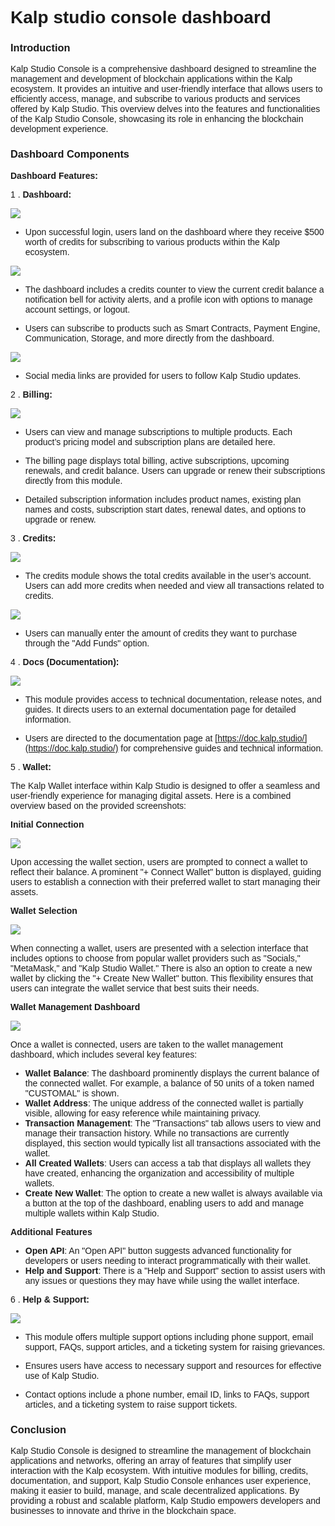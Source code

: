 <style>  body { font-family: "Source Sans 3", sans-serif!important; }</style>

<link  href="https://fonts.googleapis.com/css2?family=Source+Sans+3:ital,wght@0,200..900;1,200..900&display=swap"  rel="stylesheet">  <link  rel="stylesheet"  href="https://fonts.googleapis.com/icon?family=Material+Icons">

  
  

# Kalp studio console dashboard

  

### Introduction

  

Kalp Studio Console is a comprehensive dashboard designed to streamline the management and development of blockchain applications within the Kalp ecosystem. It provides an intuitive and user-friendly interface that allows users to efficiently access, manage, and subscribe to various products and services offered by Kalp Studio. This overview delves into the features and functionalities of the Kalp Studio Console, showcasing its role in enhancing the blockchain development experience.

  

### Dashboard Components
  

**Dashboard Features:**

  

1 .  **Dashboard:**

  

![](https://docs.kalp.studio/~gitbook/image?url=https%3A%2F%2F1148605496-files.gitbook.io%2F%7E%2Ffiles%2Fv0%2Fb%2Fgitbook-x-prod.appspot.com%2Fo%2Fspaces%252F4gkv2XhY4CmWY6Vp0djW%252Fuploads%252FsSx3rVFsPhTq1M7BDdAU%252Fimage.png%3Falt%3Dmedia%26token%3Daaebf823-ca43-4494-ae4f-725af43ce267&width=768&dpr=4&quality=100&sign=4fbfd76d&sv=1)

  

- Upon successful login, users land on the dashboard where they receive $500 worth of credits for subscribing to various products within the Kalp ecosystem.

![](https://docs.kalp.studio/~gitbook/image?url=https%3A%2F%2F1148605496-files.gitbook.io%2F%7E%2Ffiles%2Fv0%2Fb%2Fgitbook-x-prod.appspot.com%2Fo%2Fspaces%252F4gkv2XhY4CmWY6Vp0djW%252Fuploads%252FOJQDUUugkeHgZrRNlVZm%252F1.png%3Falt%3Dmedia%26token%3Df2e3aec9-c971-4fe0-98a8-61fc548dec92&width=768&dpr=4&quality=100&sign=7ab14e41&sv=1)
  

- The dashboard includes a credits counter to view the current credit balance a notification bell for activity alerts, and a profile icon with options to manage account settings, or logout.

  

- Users can subscribe to products such as Smart Contracts, Payment Engine, Communication, Storage, and more directly from the dashboard.

  

![](https://docs.kalp.studio/~gitbook/image?url=https%3A%2F%2F1148605496-files.gitbook.io%2F%7E%2Ffiles%2Fv0%2Fb%2Fgitbook-x-prod.appspot.com%2Fo%2Fspaces%252F4gkv2XhY4CmWY6Vp0djW%252Fuploads%252F4wueYIg8TwgvKx2K8kDf%252Fimage.png%3Falt%3Dmedia%26token%3D8af28e4c-61bc-4676-93e7-5a77ac16bdcb&width=768&dpr=4&quality=100&sign=44a084c1&sv=1)

  

- Social media links are provided for users to follow Kalp Studio updates.

  
  

2 .  **Billing:**

  

![](https://docs.kalp.studio/~gitbook/image?url=https%3A%2F%2F1148605496-files.gitbook.io%2F%7E%2Ffiles%2Fv0%2Fb%2Fgitbook-x-prod.appspot.com%2Fo%2Fspaces%252F4gkv2XhY4CmWY6Vp0djW%252Fuploads%252FtPfEBoZv5fbKKVUHzi3Y%252Fimage.png%3Falt%3Dmedia%26token%3Dfa5a74cf-9716-4159-b2fe-62f812b2709d&width=768&dpr=4&quality=100&sign=8c77c378&sv=1)

- Users can view and manage subscriptions to multiple products. Each product’s pricing model and subscription plans are detailed here.

- The billing page displays total billing, active subscriptions, upcoming renewals, and credit balance. Users can upgrade or renew their subscriptions directly from this module.

- Detailed subscription information includes product names, existing plan names and costs, subscription start dates, renewal dates, and options to upgrade or renew.

  
  

3 .  **Credits:**

  
![](https://docs.kalp.studio/~gitbook/image?url=https%3A%2F%2F1148605496-files.gitbook.io%2F%7E%2Ffiles%2Fv0%2Fb%2Fgitbook-x-prod.appspot.com%2Fo%2Fspaces%252F4gkv2XhY4CmWY6Vp0djW%252Fuploads%252FPpnu3gWqWdFTMojUshJ3%252Fimage.png%3Falt%3Dmedia%26token%3Df094519d-35d8-4794-82d1-374e38ab9ca0&width=768&dpr=4&quality=100&sign=d346fd32&sv=1)

  

- The credits module shows the total credits available in the user’s account. Users can add more credits when needed and view all transactions related to credits.

![](https://docs.kalp.studio/~gitbook/image?url=https%3A%2F%2F1148605496-files.gitbook.io%2F%7E%2Ffiles%2Fv0%2Fb%2Fgitbook-x-prod.appspot.com%2Fo%2Fspaces%252F4gkv2XhY4CmWY6Vp0djW%252Fuploads%252F6ONJ9kjOE5pCUXE5iVzV%252Fimage.png%3Falt%3Dmedia%26token%3Dad23f504-c23b-44ff-bd1f-fc79525b3cc5&width=768&dpr=4&quality=100&sign=3d6e0338&sv=1)

  

- Users can manually enter the amount of credits they want to purchase through the "Add Funds" option.

  

4 .  **Docs (Documentation):**

  

![](https://docs.kalp.studio/~gitbook/image?url=https%3A%2F%2F1148605496-files.gitbook.io%2F%7E%2Ffiles%2Fv0%2Fb%2Fgitbook-x-prod.appspot.com%2Fo%2Fspaces%252F4gkv2XhY4CmWY6Vp0djW%252Fuploads%252FTfzDzLyDmIAc4AhLHLrm%252Fimage.png%3Falt%3Dmedia%26token%3D9ceee419-e4f3-4ac6-945e-aff539b28513&width=768&dpr=4&quality=100&sign=8541ec00&sv=1)

- This module provides access to technical documentation, release notes, and guides. It directs users to an external documentation page for detailed information.

- Users are directed to the documentation page at [https://doc.kalp.studio/](https://doc.kalp.studio/) for comprehensive guides and technical information.


5 . **Wallet:**

The Kalp Wallet interface within Kalp Studio is designed to offer a seamless and user-friendly experience for managing digital assets. Here is a combined overview based on the provided screenshots:

**Initial Connection**

![](https://docs.kalp.studio/~gitbook/image?url=https%3A%2F%2F1148605496-files.gitbook.io%2F%7E%2Ffiles%2Fv0%2Fb%2Fgitbook-x-prod.appspot.com%2Fo%2Fspaces%252F4gkv2XhY4CmWY6Vp0djW%252Fuploads%252F5ef8IZYl7i6HOVxNASS5%252Fimage.png%3Falt%3Dmedia%26token%3Dd75e96cb-5745-41d3-9d6f-df49c71f9a54&width=768&dpr=4&quality=100&sign=6b4ec125&sv=1)

Upon accessing the wallet section, users are prompted to connect a wallet to reflect their balance. A prominent "+ Connect Wallet" button is displayed, guiding users to establish a connection with their preferred wallet to start managing their assets.

**Wallet Selection**

![](https://docs.kalp.studio/~gitbook/image?url=https%3A%2F%2F1148605496-files.gitbook.io%2F%7E%2Ffiles%2Fv0%2Fb%2Fgitbook-x-prod.appspot.com%2Fo%2Fspaces%252F4gkv2XhY4CmWY6Vp0djW%252Fuploads%252FCXDBM2nDd7b7T4P1fiRy%252Fimage.png%3Falt%3Dmedia%26token%3D307a08c6-3cc1-4ac8-9c1a-de7a99808fe3&width=768&dpr=4&quality=100&sign=66a34896&sv=1)

When connecting a wallet, users are presented with a selection interface that includes options to choose from popular wallet providers such as "Socials," "MetaMask," and "Kalp Studio Wallet." There is also an option to create a new wallet by clicking the "+ Create New Wallet" button. This flexibility ensures that users can integrate the wallet service that best suits their needs.

**Wallet Management Dashboard**

![](https://docs.kalp.studio/~gitbook/image?url=https%3A%2F%2F1148605496-files.gitbook.io%2F%7E%2Ffiles%2Fv0%2Fb%2Fgitbook-x-prod.appspot.com%2Fo%2Fspaces%252F4gkv2XhY4CmWY6Vp0djW%252Fuploads%252FaPP4aIgbxamFitcBVof6%252Fimage.png%3Falt%3Dmedia%26token%3D885271a0-78ff-4f44-8172-f578058d0bd5&width=768&dpr=4&quality=100&sign=7e3d2ac0&sv=1)

Once a wallet is connected, users are taken to the wallet management dashboard, which includes several key features:

-   **Wallet Balance**: The dashboard prominently displays the current balance of the connected wallet. For example, a balance of 50 units of a token named "CUSTOMAL" is shown.
-   **Wallet Address**: The unique address of the connected wallet is partially visible, allowing for easy reference while maintaining privacy.
-   **Transaction Management**: The "Transactions" tab allows users to view and manage their transaction history. While no transactions are currently displayed, this section would typically list all transactions associated with the wallet.
-   **All Created Wallets**: Users can access a tab that displays all wallets they have created, enhancing the organization and accessibility of multiple wallets.
-   **Create New Wallet**: The option to create a new wallet is always available via a button at the top of the dashboard, enabling users to add and manage multiple wallets within Kalp Studio.

**Additional Features**

-   **Open API**: An "Open API" button suggests advanced functionality for developers or users needing to interact programmatically with their wallet.
-   **Help and Support**: There is a "Help and Support" section to assist users with any issues or questions they may have while using the wallet interface.
  

6 .  **Help & Support:**


![](https://docs.kalp.studio/~gitbook/image?url=https%3A%2F%2F1148605496-files.gitbook.io%2F%7E%2Ffiles%2Fv0%2Fb%2Fgitbook-x-prod.appspot.com%2Fo%2Fspaces%252F4gkv2XhY4CmWY6Vp0djW%252Fuploads%252FTfzDzLyDmIAc4AhLHLrm%252Fimage.png%3Falt%3Dmedia%26token%3D9ceee419-e4f3-4ac6-945e-aff539b28513&width=768&dpr=4&quality=100&sign=8541ec00&sv=1)

- This module offers multiple support options including phone support, email support, FAQs, support articles, and a ticketing system for raising grievances.

- Ensures users have access to necessary support and resources for effective use of Kalp Studio.

- Contact options include a phone number, email ID, links to FAQs, support articles, and a ticketing system to raise support tickets.
  

### Conclusion

Kalp Studio Console is designed to streamline the management of blockchain applications and networks, offering an array of features that simplify user interaction with the Kalp ecosystem. With intuitive modules for billing, credits, documentation, and support, Kalp Studio Console enhances user experience, making it easier to build, manage, and scale decentralized applications. By providing a robust and scalable platform, Kalp Studio empowers developers and businesses to innovate and thrive in the blockchain space.